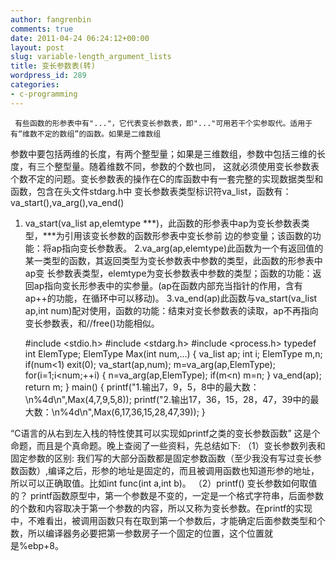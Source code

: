 ```yaml
---
author: fangrenbin
comments: true
date: 2011-04-24 06:24:12+00:00
layout: post
slug: variable-length_argument_lists
title: 变长参数表(转)
wordpress_id: 289
categories:
- c-programming
---
```


     有些函数的形参表中有"..."，它代表变长参数表，即"..."可用若干个实参取代。适用于有“维数不定的数组”的函数。如果是二维数组
参数中要包括两维的长度，有两个整型量；如果是三维数组，参数中包括三维的长度，有三个整型量。随着维数不同，参数的个数也同，
这就必须使用变长参数表个数不定的问题。变长参数表的操作在C的库函数中有一套完整的实现数据类型和函数，包含在头文件stdarg.h中
变长参数表类型标识符va_list，函数有：va_start(),va_arg(),va_end()
 1. va_start(va_list ap,elemtype ***)，此函数的形参表中ap为变长参数表类型，***为引用该变长参数的函数形参表中变长参前
边的参变量；该函数的功能：将ap指向变长参数表。
 2.va_arg(ap,elemtype)此函数为一个有返回值的某一类型的函数，其返回类型为变长参数表中参数的类型，此函数的形参表中ap变
长参数表类型，elemtype为变长参数表中参数的类型；函数的功能：返回ap指向变长形参表中的实参量。(ap在函数内部充当指针的作用，含有ap++的功能，在循环中可以移动)。
3.va_end(ap)此函数与va_start(va_list ap,int num)配对使用，函数的功能：结束对变长参数表的读取，ap不再指向变长参数表，和//free()功能相似。

    
    
    #include <stdio.h>
    #include <stdarg.h>
    #include <process.h>
    typedef int ElemType;
    ElemType Max(int num,...)
    {
    va_list ap;
         int i;
         ElemType m,n;
         if(num<1)
               exit(0);
         va_start(ap,num);
         m=va_arg(ap,ElemType);
         for(i=1;i<num;++i)
               {
                     n=va_arg(ap,ElemType);
                     if(m<n)
                           m=n;
               }
         va_end(ap);
         return m;
    }
    main()
    {
         printf("1.输出7，9，5，8中的最大数：\n%4d\n",Max(4,7,9,5,8));
         printf("2.输出17，36，15，28，47，39中的最大数：\n%4d\n",Max(6,17,36,15,28,47,39));
    }
    



“C语言的从右到左入栈的特性使其可以实现如printf之类的变长参数函数”
这是个命题，而且是个真命题。晚上查阅了一些资料，先总结如下:
（1）变长参数列表和固定参数的区别:
      我们写的大部分函数都是固定参数函数（至少我没有写过变长参数函数）,编译之后，形参的地址是固定的，而且被调用函数也知道形参的地址，所以可以正确取值。比如int func(int a,int b)。
（2）printf() 变长参数如何取值的？
     printf函数原型中，第一个参数是不变的，一定是一个格式字符串，后面参数的个数和内容取决于第一个参数的内容，所以又称为变长参数。在printf的实现中，不难看出，被调用函数只有在取到第一个参数后，才能确定后面参数类型和个数，所以编译器务必要把第一参数房子一个固定的位置，这个位置就是%ebp+8。

